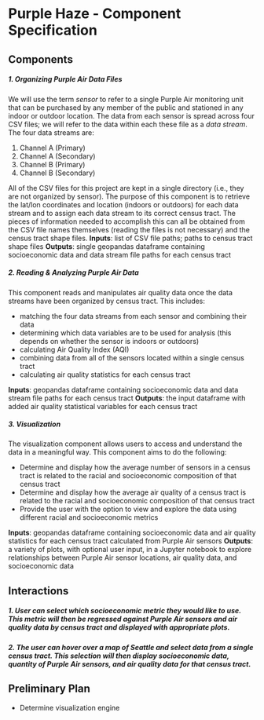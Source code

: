 # Purple Haze - Component Specification

## Components

##### 1. Organizing Purple Air Data Files
We will use the term *sensor* to refer to a single Purple Air monitoring unit that can be purchased by any member of the public and stationed in any indoor or outdoor location. The data from each sensor is spread across four CSV files; we will refer to the data within each these file as a *data stream*. The four data streams are:
1. Channel A (Primary)
2. Channel A (Secondary)
3. Channel B (Primary)
4. Channel B (Secondary)

All of the CSV files for this project are kept in a single directory (i.e., they are not organized by sensor). The purpose of this component is to retrieve the lat/lon coordinates and location (indoors or outdoors) for each data stream and to assign each data stream to its correct census tract. The pieces of information needed to accomplish this can all be obtained from the CSV file names themselves (reading the files is not necessary) and the census tract shape files. 
**Inputs**: list of CSV file paths; paths to census tract shape files
**Outputs**: single geopandas dataframe containing socioeconomic data and data stream file paths for each census tract

##### 2. Reading & Analyzing Purple Air Data
This component reads and manipulates air quality data once the data streams have been organized by census tract. This includes:
- matching the four data streams from each sensor and combining their data
- determining which data variables are to be used for analysis (this depends on whether the sensor is indoors or outdoors)
- calculating Air Quality Index (AQI)
- combining data from all of the sensors located within a single census tract
- calculating air quality statistics for each census tract

**Inputs**: geopandas dataframe containing socioeconomic data and data stream file paths for each census tract
**Outputs**: the input dataframe with added air quality statistical variables for each census tract

##### 3. Visualization
The visualization component allows users to access and understand the data in a meaningful way. This component aims to do the following:
- Determine and display how the average number of sensors in a census tract is related to the racial and socioeconomic composition of that census tract
- Determine and display how the average air quality of a census tract is related to the racial and socioeconomic composition of that census tract
- Provide the user with the option to view and explore the data using different racial and socioeconomic metrics

**Inputs**: geopandas dataframe containing socioeconomic data and air quality statistics for each census tract calculated from Purple Air sensors
**Outputs**: a variety of plots, with optional user input, in a Jupyter notebook to explore relationships between Purple Air sensor locations, air quality data, and socioeconomic data

## Interactions

##### 1. User can select which socioeconomic metric they would like to use. This metric will then be regressed against Purple Air sensors and air quality data by census tract and displayed with appropriate plots. 

##### 2. The user can hover over a map of Seattle and select data from a single census tract. This selection will then display socioeconomic data, quantity of Purple Air sensors, and air quality data for that census tract.

## Preliminary Plan
 - Determine visualization engine

 